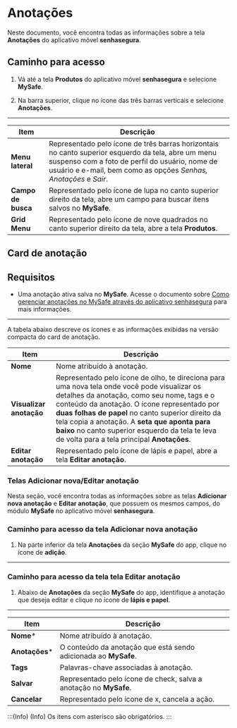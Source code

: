 # Anotações

Neste documento, você encontra todas as informações sobre a tela **Anotações** do aplicativo móvel **senhasegura**.

## Caminho para acesso

1.  Vá até a tela **Produtos** do aplicativo móvel **senhasegura** e selecione **MySafe**.


2. Na barra superior, clique no ícone das três barras verticais e selecione **Anotações**.

***

| Item | Descrição |
| --- | --- |
|**Menu lateral**|Representado pelo ícone de três barras horizontais no canto superior esquerdo da tela, abre um menu suspenso com a foto de perfil do usuário, nome de usuário e e-mail, bem como as opções *Senhas, Anotações* e *Sair*.|
|**Campo de busca**|Representado pelo ícone de lupa no canto superior direito da tela, abre um campo para buscar itens salvos no **MySafe**.
|**Grid Menu**|Representado pelo ícone de nove quadrados no canto superior direito da tela, abre a tela **Produtos**.

## Card de anotação 

## Requisitos
* Uma anotação ativa salva no **MySafe**. Acesse o documento sobre [Como gerenciar anotações no MySafe através do aplicativo senhasegura](/v3-33/docs/pt/senhasegura-mobile-app-how-to-manage-notes-in-mysafe) para mais informações.

***

A tabela abaixo descreve os ícones e as informações exibidas na versão compacta do card de anotação.


| Item | Descrição |
| --- | --- |
| **Nome** | Nome atribuído à anotação. |
| **Visualizar anotação** | Representado pelo ícone de olho, te direciona para uma nova tela onde você pode visualizar os detalhes da anotação, como seu nome, tags e o conteúdo da anotação. O ícone representado por **duas folhas de papel** no canto superior direito da tela copia a anotação. A **seta que aponta para baixo** no canto superior esquerdo da tela te leva de volta para a tela principal **Anotações**. |
| **Editar anotação** | Representado pelo ícone de lápis e papel, abre a tela **Editar anotação**. |

### Telas Adicionar nova/Editar anotação

Nesta seção, você encontra todas as informações sobre as telas **Adicionar nova anotação** e **Editar anotação**, que possuem os mesmos campos, do módulo **MySafe** no aplicativo móvel **senhasegura**.

### Caminho para acesso da tela Adicionar nova anotação

1. Na parte inferior da tela **Anotações** da seção **MySafe** do app, clique no ícone de **adição**.

***

### Caminho para acesso da tela tela Editar anotação

1. Abaixo de **Anotações** da seção **MySafe** do app, identifique a anotação que deseja editar e clique no ícone de **lápis e papel**.

***

| Item | Descrição |
| --- | --- |
| **Nome*** | Nome atribuído à anotação. |
| **Anotações*** | O conteúdo da anotação que está sendo adicionada ao **MySafe**. |
| **Tags** | Palavras-chave associadas à anotação. |
| **Salvar** | Representado pelo ícone de check, salva a anotação no **MySafe**. |
| **Cancelar** | Representado pelo ícone de x, cancela a ação. |

:::(Info) (Info)
Os itens com asterisco são obrigatórios.
:::